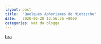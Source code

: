 ```yaml
---
layout: post
title:  "Quelques Aphorismes de Nietzsche"
date:   2020-06-20 13:56:36 +0000
categories: Nat da blogga
---
```


[bra](https://la-philosophie.com/wp-content/uploads/2010/10/Nietzsche187a1.jpg)
